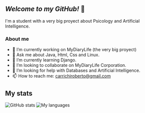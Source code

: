 ## _Welcome to my GitHub!_ 👋

I'm a student with a very big proyect about Psicology and Artificial Intelligence.

### About me 

- 🔭 I’m currently working on MyDiaryLife (the very big proyect)
- 💬 Ask me about Java, Html, Css and Linux.
- 🌱 I’m currently learning Django.
- 👯 I’m looking to collaborate on MyDiaryLife Corporation.
- 🤔 I’m looking for help with Databases and Artificial Intelligence.
- 📫 How to reach me: carrichiroberto@gmail.com

## My stats
![GitHub stats](https://github-readme-stats.vercel.app/api/top-langs/?username=RobertoCarrichi&layout=compact)
![My languages](https://github-readme-stats.vercel.app/api?username=RobertoCarrichi&show_icons=true)
